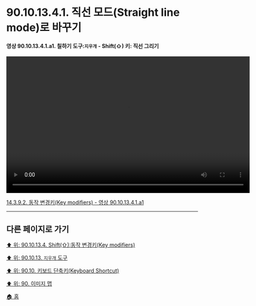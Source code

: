 # 90.10.13.4.1. 직선 모드(Straight line mode)로 바꾸기

<a id="90-10-13-04-01-a1"></a>

#### 영상 90.10.13.4.1.a1. 칠하기 도구:`지우개` - Shift(⇧) 키: 직선 그리기
<video controls="controls" width="640" height="360" src="https://github.com/wonder13662/gimp/assets/15767104/ae532fa1-1ead-45e7-97f0-cf0e528cbc63"></video>

[14.3.9.2. 동작 변경키(Key modifiers) - 영상 90.10.13.4.1.a1](./14-03-09-02-key_modifiers.md#90-10-13-04-01-a1)

***

## 다른 페이지로 가기

[⬆️ 위: 90.10.13.4. Shift(⇧):동작 변경키(Key modifiers)](./90-10-13-04-00-key_modifier-shift.md)

[⬆️ 위: 90.10.13. `지우개` 도구](./90-10-13-00-eraser.md)

[⬆️ 위: 90.10. 키보드 단축키(Keyboard Shortcut)](./90-10-00-keyboard_shortcut.md)

[⬆️ 위: 90. 이미지 맵](./90-00-image-map.md)

[🏠 홈](./00-home.md)